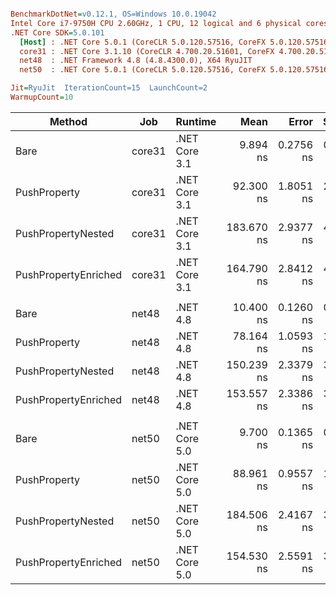 ``` ini

BenchmarkDotNet=v0.12.1, OS=Windows 10.0.19042
Intel Core i7-9750H CPU 2.60GHz, 1 CPU, 12 logical and 6 physical cores
.NET Core SDK=5.0.101
  [Host] : .NET Core 5.0.1 (CoreCLR 5.0.120.57516, CoreFX 5.0.120.57516), X64 RyuJIT
  core31 : .NET Core 3.1.10 (CoreCLR 4.700.20.51601, CoreFX 4.700.20.51901), X64 RyuJIT
  net48  : .NET Framework 4.8 (4.8.4300.0), X64 RyuJIT
  net50  : .NET Core 5.0.1 (CoreCLR 5.0.120.57516, CoreFX 5.0.120.57516), X64 RyuJIT

Jit=RyuJit  IterationCount=15  LaunchCount=2  
WarmupCount=10  

```
|               Method |    Job |       Runtime |       Mean |     Error |    StdDev | Ratio | RatioSD |
|--------------------- |------- |-------------- |-----------:|----------:|----------:|------:|--------:|
|                 Bare | core31 | .NET Core 3.1 |   9.894 ns | 0.2756 ns | 0.4126 ns |  1.00 |    0.00 |
|         PushProperty | core31 | .NET Core 3.1 |  92.300 ns | 1.8051 ns | 2.7018 ns |  9.34 |    0.29 |
|   PushPropertyNested | core31 | .NET Core 3.1 | 183.670 ns | 2.9377 ns | 4.3970 ns | 18.60 |    1.10 |
| PushPropertyEnriched | core31 | .NET Core 3.1 | 164.790 ns | 2.8412 ns | 4.2525 ns | 16.68 |    0.69 |
|                      |        |               |            |           |           |       |         |
|                 Bare |  net48 |      .NET 4.8 |  10.400 ns | 0.1260 ns | 0.1886 ns |  1.00 |    0.00 |
|         PushProperty |  net48 |      .NET 4.8 |  78.164 ns | 1.0593 ns | 1.5193 ns |  7.52 |    0.18 |
|   PushPropertyNested |  net48 |      .NET 4.8 | 150.239 ns | 2.3379 ns | 3.4992 ns | 14.45 |    0.44 |
| PushPropertyEnriched |  net48 |      .NET 4.8 | 153.557 ns | 2.3386 ns | 3.5003 ns | 14.77 |    0.43 |
|                      |        |               |            |           |           |       |         |
|                 Bare |  net50 | .NET Core 5.0 |   9.700 ns | 0.1365 ns | 0.2042 ns |  1.00 |    0.00 |
|         PushProperty |  net50 | .NET Core 5.0 |  88.961 ns | 0.9557 ns | 1.4008 ns |  9.17 |    0.29 |
|   PushPropertyNested |  net50 | .NET Core 5.0 | 184.506 ns | 2.4167 ns | 3.6171 ns | 19.03 |    0.61 |
| PushPropertyEnriched |  net50 | .NET Core 5.0 | 154.530 ns | 2.5591 ns | 3.8303 ns | 15.94 |    0.54 |
